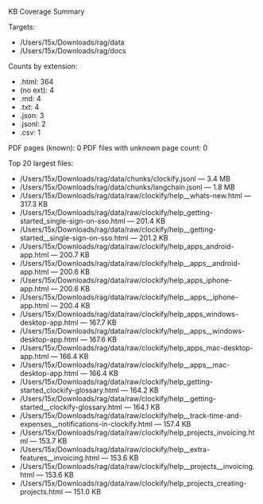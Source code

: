 KB Coverage Summary

Targets:
- /Users/15x/Downloads/rag/data
- /Users/15x/Downloads/rag/docs

Counts by extension:
- .html: 364
- (no ext): 4
- .md: 4
- .txt: 4
- .json: 3
- .jsonl: 2
- .csv: 1

PDF pages (known): 0
PDF files with unknown page count: 0

Top 20 largest files:
- /Users/15x/Downloads/rag/data/chunks/clockify.jsonl — 3.4 MB
- /Users/15x/Downloads/rag/data/chunks/langchain.jsonl — 1.8 MB
- /Users/15x/Downloads/rag/data/raw/clockify/help__whats-new.html — 317.3 KB
- /Users/15x/Downloads/rag/data/raw/clockify/help_getting-started_single-sign-on-sso.html — 201.4 KB
- /Users/15x/Downloads/rag/data/raw/clockify/help__getting-started__single-sign-on-sso.html — 201.2 KB
- /Users/15x/Downloads/rag/data/raw/clockify/help_apps_android-app.html — 200.7 KB
- /Users/15x/Downloads/rag/data/raw/clockify/help__apps__android-app.html — 200.6 KB
- /Users/15x/Downloads/rag/data/raw/clockify/help_apps_iphone-app.html — 200.6 KB
- /Users/15x/Downloads/rag/data/raw/clockify/help__apps__iphone-app.html — 200.4 KB
- /Users/15x/Downloads/rag/data/raw/clockify/help_apps_windows-desktop-app.html — 167.7 KB
- /Users/15x/Downloads/rag/data/raw/clockify/help__apps__windows-desktop-app.html — 167.6 KB
- /Users/15x/Downloads/rag/data/raw/clockify/help_apps_mac-desktop-app.html — 166.4 KB
- /Users/15x/Downloads/rag/data/raw/clockify/help__apps__mac-desktop-app.html — 166.4 KB
- /Users/15x/Downloads/rag/data/raw/clockify/help_getting-started_clockify-glossary.html — 164.2 KB
- /Users/15x/Downloads/rag/data/raw/clockify/help__getting-started__clockify-glossary.html — 164.1 KB
- /Users/15x/Downloads/rag/data/raw/clockify/help__track-time-and-expenses__notifications-in-clockify.html — 157.4 KB
- /Users/15x/Downloads/rag/data/raw/clockify/help_projects_invoicing.html — 153.7 KB
- /Users/15x/Downloads/rag/data/raw/clockify/help__extra-features__invoicing.html — 153.6 KB
- /Users/15x/Downloads/rag/data/raw/clockify/help__projects__invoicing.html — 153.6 KB
- /Users/15x/Downloads/rag/data/raw/clockify/help_projects_creating-projects.html — 151.0 KB

